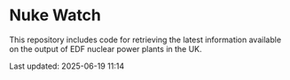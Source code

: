 # Nuke Watch

This repository includes code for retrieving the latest information available on the output of EDF nuclear power plants in the UK.

Last updated: 2025-06-19 11:14